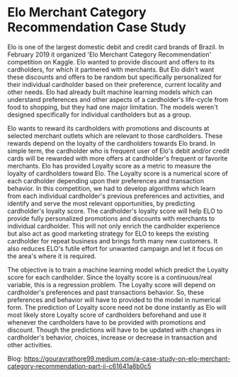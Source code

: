 # Elo Merchant Category Recommendation Case Study

Elo is one of the largest domestic debit and credit card brands of Brazil. In February 2019 it organized 'Elo Merchant Category Recommendation' competition on Kaggle. Elo wanted to provide discount and offers to its cardholders, for which it partnered with merchants. But Elo didn't want these discounts and offers to be random but specifically personalized for their individual cardholder based on their preference, current locality and other needs. Elo had already built machine learning models which can understand preferences and other aspects of a cardholder's life-cycle from food to shopping, but they had one major limitation. The models weren't designed specifically for individual cardholders but as a group.

Elo wants to reward its cardholders with promotions and discounts at selected merchant outlets which are relevant to those cardholders. These rewards depend on the loyalty of the cardholders towards Elo brand. In simple term, the cardholder who is frequent user of Elo's debit and/or credit cards will be rewarded with more offers at cardholder's frequent or favorite merchants. Elo has provided Loyalty score as a metric to measure the loyalty of cardholders toward Elo. The Loyalty score is a numerical score of each cardholder depending upon their preferences and transaction behavior.
In this competition, we had to develop algorithms which learn from each individual cardholder's previous preferences and activities, and identify and serve the most relevant opportunities, by predicting cardholder's loyalty score. The cardholder's loyalty score will help ELO to provide fully personalized promotions and discounts with merchants to individual cardholder. This will not only enrich the cardholder experience but also act as good marketing strategy for ELO to keeps the existing cardholder for repeat business and brings forth many new customers. It also reduces ELO's futile effort for unwanted campaign and let it focus on the area's where it is required.

The objective is to train a machine learning model which predict the Loyalty score for each cardholder. Since the loyalty score is a continuous/real variable, this is a regression problem. The Loyalty score will depend on cardholder's preferences and past transactions behavior. So, these preferences and behavior will have to provided to the model in numerical form.
The prediction of Loyalty score need not be done instantly as Elo will most likely store Loyalty score of cardholders beforehand and use it whenever the cardholders have to be provided with promotions and discount. Though the predictions will have to be updated with changes in cardholder's behavior, choices, increase or decrease in transaction and other activities.

Blog: https://gouravrathore99.medium.com/a-case-study-on-elo-merchant-category-recommendation-part-ii-c61641a8b0c5
